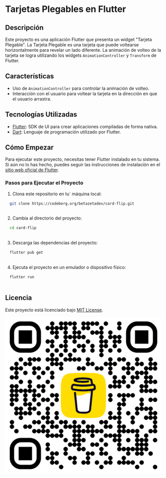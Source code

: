 # Tarjetas Plegables en Flutter

## Descripción

Este proyecto es una aplicación Flutter que presenta un widget "Tarjeta Plegable". La Tarjeta Plegable es una tarjeta que puede voltearse horizontalmente para revelar un lado diferente. La animación de volteo de la tarjeta se logra utilizando los widgets `AnimationController` y `Transform` de Flutter.

## Características

- Uso de `AnimationController` para controlar la animación de volteo.
- Interacción con el usuario para voltear la tarjeta en la dirección en que el usuario arrastra.

## Tecnologías Utilizadas

- [Flutter](https://flutter.dev/): SDK de UI para crear aplicaciones compiladas de forma nativa.
- [Dart](https://dart.dev/): Lenguaje de programación utilizado por Flutter.

## Cómo Empezar

Para ejecutar este proyecto, necesitas tener Flutter instalado en tu sistema. Si aún no lo has hecho, puedes seguir las instrucciones de instalación en el [sitio web oficial de Flutter](https://flutter.dev/docs/get-started/install).

### Pasos para Ejecutar el Proyecto

1. Clona este repositorio en tu` máquina local:

```bash
  git clone https://codeberg.org/betazetadev/card-flip.git
  
```

2. Cambia al directorio del proyecto:

```bash
  cd card-flip
  
```

3. Descarga las dependencias del proyecto:

```bash
  flutter pub get
  
```

4. Ejecuta el proyecto en un emulador o dispositivo físico:

```bash
  flutter run
  
```

## Licencia

Este proyecto está licenciado bajo [MIT License](https://opensource.org/licenses/MIT).

[<img src="bmc_qr.png">](https://www.buymeacoffee.com/betazetadev "Buy me a coffee if it helped you.")







